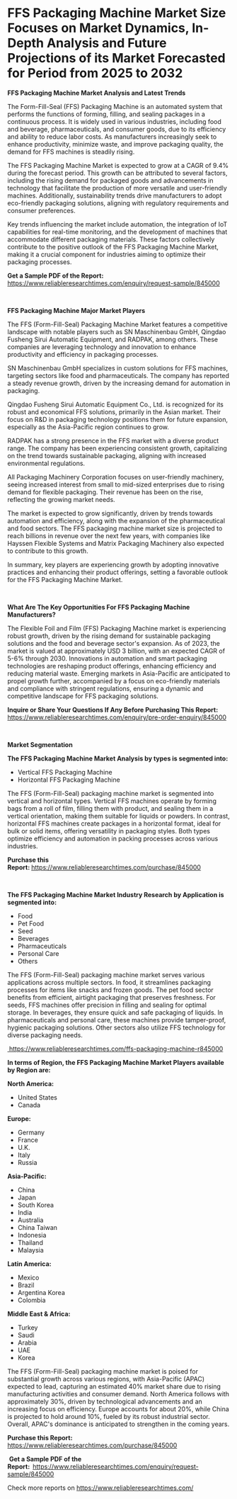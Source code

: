 <p><h1>FFS Packaging Machine Market Size Focuses on Market Dynamics, In-Depth Analysis and Future Projections of its Market Forecasted for Period from 2025 to 2032</h1></p><p><strong>FFS Packaging Machine Market Analysis and Latest Trends</strong></p>
<p><p>The Form-Fill-Seal (FFS) Packaging Machine is an automated system that performs the functions of forming, filling, and sealing packages in a continuous process. It is widely used in various industries, including food and beverage, pharmaceuticals, and consumer goods, due to its efficiency and ability to reduce labor costs. As manufacturers increasingly seek to enhance productivity, minimize waste, and improve packaging quality, the demand for FFS machines is steadily rising.</p><p>The FFS Packaging Machine Market is expected to grow at a CAGR of 9.4% during the forecast period. This growth can be attributed to several factors, including the rising demand for packaged goods and advancements in technology that facilitate the production of more versatile and user-friendly machines. Additionally, sustainability trends drive manufacturers to adopt eco-friendly packaging solutions, aligning with regulatory requirements and consumer preferences.</p><p>Key trends influencing the market include automation, the integration of IoT capabilities for real-time monitoring, and the development of machines that accommodate different packaging materials. These factors collectively contribute to the positive outlook of the FFS Packaging Machine Market, making it a crucial component for industries aiming to optimize their packaging processes.</p></p>
<p><strong>Get a Sample PDF of the Report:&nbsp;</strong> <a href="https://www.reliableresearchtimes.com/enquiry/request-sample/845000?utm_campaign=3252&utm_medium=2&utm_source=Github&utm_content=ia&utm_term=09042025&utm_id=ffs-packaging-machine">https://www.reliableresearchtimes.com/enquiry/request-sample/845000</a></p>
<p>&nbsp;</p>
<p><strong>FFS Packaging Machine Major Market Players</strong></p>
<p><p>The FFS (Form-Fill-Seal) Packaging Machine Market features a competitive landscape with notable players such as SN Maschinenbau GmbH, Qingdao Fusheng Sirui Automatic Equipment, and RADPAK, among others. These companies are leveraging technology and innovation to enhance productivity and efficiency in packaging processes.</p><p>SN Maschinenbau GmbH specializes in custom solutions for FFS machines, targeting sectors like food and pharmaceuticals. The company has reported a steady revenue growth, driven by the increasing demand for automation in packaging.</p><p>Qingdao Fusheng Sirui Automatic Equipment Co., Ltd. is recognized for its robust and economical FFS solutions, primarily in the Asian market. Their focus on R&D in packaging technology positions them for future expansion, especially as the Asia-Pacific region continues to grow.</p><p>RADPAK has a strong presence in the FFS market with a diverse product range. The company has been experiencing consistent growth, capitalizing on the trend towards sustainable packaging, aligning with increased environmental regulations.</p><p>All Packaging Machinery Corporation focuses on user-friendly machinery, seeing increased interest from small to mid-sized enterprises due to rising demand for flexible packaging. Their revenue has been on the rise, reflecting the growing market needs.</p><p>The market is expected to grow significantly, driven by trends towards automation and efficiency, along with the expansion of the pharmaceutical and food sectors. The FFS packaging machine market size is projected to reach billions in revenue over the next few years, with companies like Hayssen Flexible Systems and Matrix Packaging Machinery also expected to contribute to this growth.</p><p>In summary, key players are experiencing growth by adopting innovative practices and enhancing their product offerings, setting a favorable outlook for the FFS Packaging Machine Market.</p></p>
<p>&nbsp;</p>
<p><strong>What Are The Key Opportunities For FFS Packaging Machine Manufacturers?</strong></p>
<p><p>The Flexible Foil and Film (FFS) Packaging Machine market is experiencing robust growth, driven by the rising demand for sustainable packaging solutions and the food and beverage sector's expansion. As of 2023, the market is valued at approximately USD 3 billion, with an expected CAGR of 5-6% through 2030. Innovations in automation and smart packaging technologies are reshaping product offerings, enhancing efficiency and reducing material waste. Emerging markets in Asia-Pacific are anticipated to propel growth further, accompanied by a focus on eco-friendly materials and compliance with stringent regulations, ensuring a dynamic and competitive landscape for FFS packaging solutions.</p></p>
<p><strong>Inquire or Share Your Questions If Any Before Purchasing This Report:</strong> <a href="https://www.reliableresearchtimes.com/enquiry/pre-order-enquiry/845000?utm_campaign=3252&utm_medium=2&utm_source=Github&utm_content=ia&utm_term=09042025&utm_id=ffs-packaging-machine">https://www.reliableresearchtimes.com/enquiry/pre-order-enquiry/845000</a></p>
<p>&nbsp;</p>
<p><strong>Market Segmentation</strong></p>
<p><strong>The FFS Packaging Machine Market Analysis by types is segmented into:</strong></p>
<p><ul><li>Vertical FFS Packaging Machine</li><li>Horizontal FFS Packaging Machine</li></ul></p>
<p><p>The FFS (Form-Fill-Seal) packaging machine market is segmented into vertical and horizontal types. Vertical FFS machines operate by forming bags from a roll of film, filling them with product, and sealing them in a vertical orientation, making them suitable for liquids or powders. In contrast, horizontal FFS machines create packages in a horizontal format, ideal for bulk or solid items, offering versatility in packaging styles. Both types optimize efficiency and automation in packing processes across various industries.</p></p>
<p><strong>Purchase this Report:&nbsp;</strong><a href="https://www.reliableresearchtimes.com/purchase/845000?utm_campaign=3252&utm_medium=2&utm_source=Github&utm_content=ia&utm_term=09042025&utm_id=ffs-packaging-machine">https://www.reliableresearchtimes.com/purchase/845000</a></p>
<p>&nbsp;</p>
<p><strong>The FFS Packaging Machine Market Industry Research by Application is segmented into:</strong></p>
<p><ul><li>Food</li><li>Pet Food</li><li>Seed</li><li>Beverages</li><li>Pharmaceuticals</li><li>Personal Care</li><li>Others</li></ul></p>
<p><p>The FFS (Form-Fill-Seal) packaging machine market serves various applications across multiple sectors. In food, it streamlines packaging processes for items like snacks and frozen goods. The pet food sector benefits from efficient, airtight packaging that preserves freshness. For seeds, FFS machines offer precision in filling and sealing for optimal storage. In beverages, they ensure quick and safe packaging of liquids. In pharmaceuticals and personal care, these machines provide tamper-proof, hygienic packaging solutions. Other sectors also utilize FFS technology for diverse packaging needs.</p></p>
<p><a href="https://www.reliableresearchtimes.com/ffs-packaging-machine-r845000?utm_campaign=3252&utm_medium=2&utm_source=Github&utm_content=ia&utm_term=09042025&utm_id=ffs-packaging-machine">&nbsp;https://www.reliableresearchtimes.com/ffs-packaging-machine-r845000</a></p>
<p><strong>In terms of Region, the FFS Packaging Machine Market Players available by Region are:</strong></p>
<p>
    <p> <strong> North America: </strong>
        <ul>
            <li>United States</li>
            <li>Canada</li>
        </ul>
        </p> 
    <p> <strong> Europe: </strong>
        <ul>
            <li>Germany</li>
            <li>France</li>
            <li>U.K.</li>
            <li>Italy</li>
            <li>Russia</li>
        </ul>
        </p> 
    <p> <strong> Asia-Pacific: </strong>
        <ul>
            <li>China</li>
            <li>Japan</li>
            <li>South Korea</li>
            <li>India</li>
            <li>Australia</li>
            <li>China Taiwan</li>
            <li>Indonesia</li>
            <li>Thailand</li>
            <li>Malaysia</li>
        </ul>
        </p> 
    <p> <strong> Latin America: </strong>
        <ul>
            <li>Mexico</li>
            <li>Brazil</li>
            <li>Argentina Korea</li>
            <li>Colombia</li>
        </ul>
        </p> 
    <p> <strong> Middle East & Africa: </strong>
        <ul>
            <li>Turkey</li>
            <li>Saudi</li>
            <li>Arabia</li>
            <li>UAE</li>
            <li>Korea</li>
        </ul>
    </p>
    </p>
<p><p>The FFS (Form-Fill-Seal) packaging machine market is poised for substantial growth across various regions, with Asia-Pacific (APAC) expected to lead, capturing an estimated 40% market share due to rising manufacturing activities and consumer demand. North America follows with approximately 30%, driven by technological advancements and an increasing focus on efficiency. Europe accounts for about 20%, while China is projected to hold around 10%, fueled by its robust industrial sector. Overall, APAC's dominance is anticipated to strengthen in the coming years.</p></p>
<p><strong>Purchase this Report: </strong><a href="https://www.reliableresearchtimes.com/purchase/845000?utm_campaign=3252&utm_medium=2&utm_source=Github&utm_content=ia&utm_term=09042025&utm_id=ffs-packaging-machine">https://www.reliableresearchtimes.com/purchase/845000</a></p>
<p>&nbsp;<strong>Get a Sample PDF of the Report:&nbsp;&nbsp;</strong><a href="https://www.reliableresearchtimes.com/enquiry/request-sample/845000?utm_campaign=3252&utm_medium=2&utm_source=Github&utm_content=ia&utm_term=09042025&utm_id=ffs-packaging-machine">https://www.reliableresearchtimes.com/enquiry/request-sample/845000</a></p>
<p><strong></strong></p>
<p>Check more reports on <a href="https://www.reliableresearchtimes.com/?utm_campaign=3252&utm_medium=2&utm_source=Github&utm_content=ia&utm_term=09042025&utm_id=ffs-packaging-machine">https://www.reliableresearchtimes.com/</a></p>